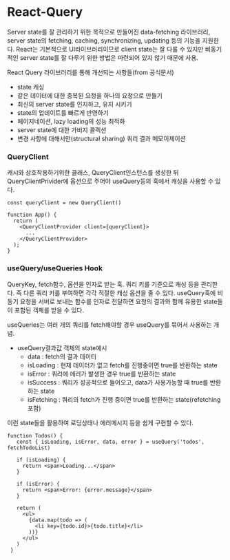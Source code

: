 # React-Query

Server state를 잘 관리하기 위한 목적으로 만들어진 data-fetching 라이브러리, server state의 fetching, caching, synchronizing, updating 등의 기능을 지원한다. React는 기본적으로 UI라이브러리이므로 client state는 잘 다룰 수 있지만 비동기적인 server state를 잘 다루기 위한 방법은 마련되어 있지 않기 때문에 사용.

React Query 라이브러리를 통해 개선되는 사항들(from 공식문서)

- state 캐싱
- 같은 데이터에 대한 중복된 요청을 하나의 요청으로 만들기
- 최신의 server state를 인지하고, 유지 시키기
- state의 업데이트를 빠르게 반영하기
- 페이지네이션, lazy loading의 성능 최적화
- server state에 대한 가비지 콜렉션
- 변경 사항에 대해서만(structural sharing) 쿼리 결과 메모이제이션

### QueryClient
캐시와 상호작용하기위한 클래스, QueryClient인스턴스를 생성한 뒤 QueryClientPrivider에 옵션으로 주어야 useQuery등의 훅에서 캐싱을 사용할 수 있다.
```
const queryClient = new QueryClient()

function App() {
  return (
    <QueryClientProvider client={queryClient}>
      ...
    </QueryClientProvider>
  );
}
```

### useQuery/useQueries Hook
QueryKey, fetch함수, 옵션을 인자로 받는 훅. 쿼리 키를 기준으로 캐싱 등을 관리한다. 즉 다른 쿼리 키를 부여하면 각각 적절한 캐싱 옵션을 줄 수 있다.
useQuery훅에 비동기 요청을 서버로 보내는 함수를 인자로 전달하면 요청의 결과와 함께 유용한 state들이 포함된 객체를 받을 수 있다.

useQueries는 여러 개의 쿼리를 fetch해야할 경우 useQuery를 묶어서 사용하는 개념.

+ useQuery결과값 객체의 state예시
  + data : fetch의 결과 데이터
  + isLoading : 현재 데이터가 없고 fetch를 진행중이면 true를 반환하는 state
  + isError : 쿼리에 에러가 발생한 경우 true를 반환하는 state
  + isSuccess : 쿼리가 성공적으로 들어오고, data가 사용가능할 때 true를 반환하는 state
  + isFetching : 쿼리의 fetch가 진행 중이면 true를 반환하는 state(refetching 포함)

이런 state들을 활용하여 로딩상태나 에러메시지 등을 쉽게 구현할 수 있다.
```
function Todos() {
   const { isLoading, isError, data, error } = useQuery('todos', fetchTodoList)

   if (isLoading) {
     return <span>Loading...</span>
   }

   if (isError) {
     return <span>Error: {error.message}</span>
   }

   return (
     <ul>
       {data.map(todo => (
         <li key={todo.id}>{todo.title}</li>
       ))}
     </ul>
   )
 }
 ```